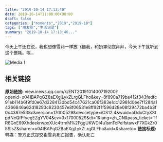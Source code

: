 ```yaml
---
title: "2019-10-14 17:13:40"
date: 2019-10-14T11:00:00+08:00
draft: false
categories: ["moments","2019","2019-10"]
tags: ["朋友圈","生活记录"]
summary: "2019-10-14 17:13:40..."
---
```


今天上午还在说，我也想像雪莉一样放飞自我，和奶罩彻底拜拜，今天下午就听到这个噩耗。唉…

![Media 1](/Moments/photos/2019-10-14/201910141713400.jpg)

## 相关链接

**原始链接:** view.inews.qq.com/k/ENT2019101400719200?openid=o04IBAPqGZ8aEXgjLykZLrgGLFho&key=8f890a719ba412f343fedfc91eb114b6f9fd0e67d328413dbd54c47621ca06f383e1dc12981d0ee7f1284a14366846a62d18293c9230457e8f06531e8ff92f1f596d28e08f29472ba4b3f0c4387e538c&version=17000529&devicetype=iOS12.4&wuid=oDdoCtyXStpdNeQfFfyegEZgYV04&cv=0x17000529&dt=1&lang=zh_CN&pass_ticket=TfR8GnE69XhdeekrwpxXUc4trmM%2FggUKWDl4u1smTcPelfstawxF7XGkZr05SIsZ&sharer=o04IBAPqGZ8aEXgjLykZLrgGLFho&uid=&shareto=
**链接标题:** 韩媒：警方正式提交崔雪莉死亡报告，确认死亡

